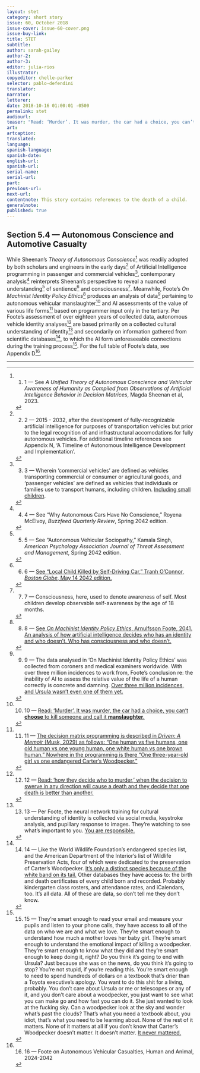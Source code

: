 ```yaml
---
layout: stet
category: short story
issue: 60, October 2018
issue-cover: issue-60-cover.png
issue-buy-link:
title: STET
subtitle:
author: sarah-gailey
author-2:
author-3:
editor: julia-rios
illustrator:
copyeditor: chelle-parker
selector: pablo-defendini
translator:
narrator:
letterer:
date: 2018-10-16 01:00:01 -0500
permalink: stet
audiourl:
teaser: "Read: ‘Murder’. It was murder, the car had a choice, you can’t choose to kill someone and call it manslaughter."
art:
artcaption:
translated:
language:
spanish-language:
spanish-date:
english-url:
spanish-url:
serial-name:
serial-url:
part:
previous-url:
next-url:
contentnote: This story contains references to the death of a child.
generalnote:
published: true
---
```


## Section 5.4 — Autonomous Conscience and Automotive Casualty

While Sheenan’s _Theory of Autonomous Conscience_[^1] was readily adopted by both scholars and engineers in the early days[^2] of Artificial Intelligence programming in passenger and commercial vehicles[^3], contemporary analysis[^4] reinterprets Sheenan’s perspective to reveal a nuanced understanding[^5] of sentience[^6] and consciousness[^7]. Meanwhile, Foote’s _On Machinist Identity Policy Ethics_[^8] produces an analysis of data[^9] pertaining to autonomous vehicular manslaughter[^10] and AI assessments of the value of various life forms[^11] based on programmer input only in the tertiary. Per Foote’s assessment of over eighteen years of collected data, autonomous vehicle identity analyses[^12] are based primarily on a collected cultural understanding of identity[^13] and secondarily on information gathered from scientific databases[^14], to which the AI form unforeseeable connections during the training process[^15]. For the full table of Foote’s data, see Appendix D[^16].

----

[^1]: 1. 1 — See _A Unified Theory of Autonomous Conscience and Vehicular Awareness of Humanity as Compiled from Observations of Artificial Intelligence Behavior in Decision Matrices_, Magda Sheenan et al, 2023.

[^2]: 2. 2 — 2015 - 2032, after the development of fully-recognizable artificial intelligence for purposes of transportation vehicles but prior to the legal recognition of and infrastructural accomodations for fully autonomous vehicles. For additional timeline references see Appendix N, ‘A Timeline of Autonomous Intelligence Development and Implementation’.

[^3]: 3. 3 — Wherein ‘commercial vehicles’ are defined as vehicles transporting commercial or consumer or agricultural goods, and ‘passenger vehicles’ are defined as vehicles that individuals or families use to transport humans, including children. [Including small children](#three).

[^4]: 4. 4 — See “Why Autonomous Cars Have No Conscience,”  Royena McElvoy, _Buzzfeed Quarterly Review_, Spring 2042 edition.

[^5]: 5. 5 — See “Autonomous Vehicular Sociopathy,” Kamala Singh, _American Psychology Association Journal of Threat Assessment and Management_, Spring 2042 edition.

[^6]: 6. 6 — [See “Local Child Killed by Self-Driving Car,” Tranh O’Connor, _Boston Globe_, May 14 2042 edition.](#six)

[^7]: 7. 7 — Consciousness, here, used to denote awareness of self. Most children develop observable self-awareness by the age of 18 months.

[^8]: 8. 8 — [See _On Machinist Identity Policy Ethics_, Arnulfsson Foote, 2041. An analysis of how artificial intelligence decides who has an identity and who doesn’t. Who has consciousness and who doesn’t.](#eight)

[^9]: 9. 9 — The data analysed in ‘On Machinist Identity Policy Ethics’ was collected from coroners and medical examiners worldwide. With over three million incidences to work from, Foote’s conclusion re: the inability of AI to assess the relative value of the life of a human correctly is concrete and damning. [Over three million incidences, and Ursula wasn’t even one of them yet.](#nine)

[^10]: 10. 10 — [Read: ‘Murder’. It was murder, the car had a choice, you can’t **choose** to kill someone and call it **manslaughter**.](#ten)

[^11]: 11. 11 — [The decision matrix programming is described in _Driven: A Memoir_ (Musk, 2029) as follows: “One human vs five humans, one old human vs one young human, one white human vs one brown human.” Nowhere in the programming is there “One three-year-old girl vs one endangered Carter’s Woodpecker.”](#eleven)

[^12]: 12. 12 — [Read: ‘how they decide who to murder,’ when the decision to swerve in any direction will cause a death and they decide that one death is better than another.](#twelve)

[^13]: 13. 13 — Per Foote, the neural network training for cultural understanding of identity is collected via social media, keystroke analysis, and pupillary response to images. They’re watching to see what’s important to you. [You are responsible.](#thirteen)

[^14]: 14. 14 — Like the World Wildlife Foundation’s endangered species list, and the American Department of the Interior’s list of Wildlife Preservation Acts, four of which were dedicated to the preservation of Carter’s Woodpecker. [It’s only a distinct species because of the white band on its tail.](#fourteen) Other databases they have access to: the birth and death certificates of every child born and recorded. Probably kindergarten class rosters, and attendance rates, and iCalendars, too. It’s all data. All of these are data, so don’t tell me they don’t know.

[^15]: 15. 15 — They’re smart enough to read your email and measure your pupils and listen to your phone calls, they have access to all of the data on who we are and what we love. They’re smart enough to understand how much a mother loves her baby girl. They’re smart enough to understand the emotional impact of killing a woodpecker. They’re smart enough to know what they did and they’re smart enough to keep doing it, right? Do you think it’s going to end with Ursula? Just because she was on the news, do you think it’s going to stop? You’re not stupid, if you’re reading this. You’re smart enough to need to spend hundreds of dollars on a textbook that’s drier than a Toyota executive’s apology. You want to do this shit for a living, probably. You don’t care about Ursula or me or telescopes or any of it, and you don’t care about a woodpecker, you just want to see what you can make go and how fast you can do it. She just wanted to look at the fucking sky. Can a woodpecker look at the sky and wonder what’s past the clouds? That’s what you need a textbook about, you idiot, that’s what you need to be learning about. None of the rest of it matters. None of it matters at all if you don’t know that Carter’s Woodpecker doesn’t matter. It doesn’t matter. [It never mattered.](#fifteen)

[^16]: 16. 16 — Foote on Autonomous Vehicular Casualties, Human and Animal, 2024-2042
